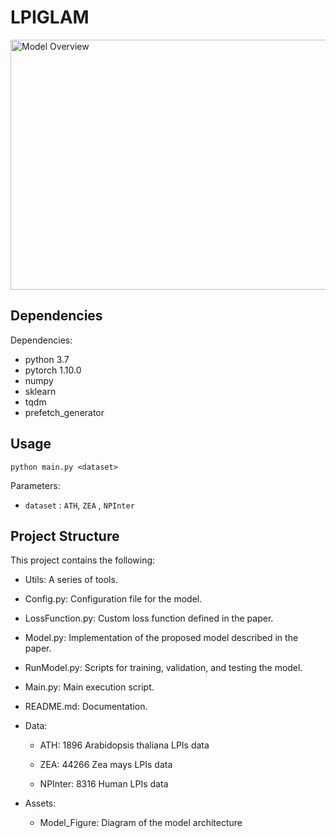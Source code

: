#  LPIGLAM



<img src="assets/model.png"  width="800px"  height="400px"  title="Model Overview" >

##  Dependencies



Dependencies:
- python 3.7
- pytorch 1.10.0
- numpy
- sklearn
- tqdm
- prefetch_generator
  
##  Usage

`python main.py <dataset> `

Parameters:
- `dataset` : `ATH`, `ZEA` , `NPInter` 
##  Project Structure

This project contains the following:

- Utils: A series of tools.

- Config.py: Configuration file for the model.

- LossFunction.py: Custom loss function defined in the paper.

- Model.py: Implementation of the proposed model described in the paper. 

- RunModel.py: Scripts for training, validation, and testing the model.

- Main.py: Main execution script.

- README.md: Documentation.

- Data:

    - ATH: 1896 Arabidopsis thaliana LPIs data

    - ZEA: 44266 Zea mays LPIs data

    - NPInter: 8316 Human LPIs data

- Assets:

    - Model_Figure: Diagram of the model architecture
